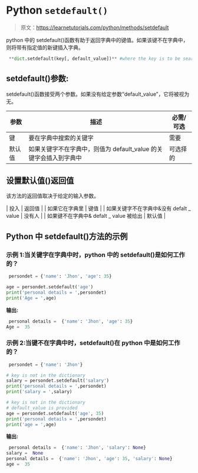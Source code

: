 # Python `setdefault()`

> 原文：<https://learnetutorials.com/python/methods/setdefault>

python 中的 setdefault()函数有助于返回字典中的键值。如果该键不在字典中，则将带有指定值的新键插入字典。

```py
 **dict.setdefault(key[, default_value])** #where the key is to be searched 

```

## setdefault()参数:

setdefault()函数接受两个参数。如果没有给定参数“default_value”，它将被视为无。

| 参数 | 描述 | 必需/可选 |
| --- | --- | --- |
| 键 | 要在字典中搜索的关键字 | 需要 |
| 默认值 | 如果关键字不在字典中，则值为 default_value 的关键字会插入到字典中 | 可选择的 |

## 设置默认值()返回值

该方法的返回值取决于给定的输入参数。

| 投入 | 返回值 |
| 如果它在字典里 | 键值 |
| 如果关键字不在字典中&没有 defalt _ value | 没有人 |
| 如果键不在字典中& defalt _ value 被给出 | 默认值 |

## Python 中 setdefault()方法的示例

### 示例 1:当关键字在字典中时，python 中的 setdefault()是如何工作的？

```py
 persondet = {'name': 'Jhon', 'age': 35}

age = persondet.setdefault('age')
print('personal details = ',persondet)
print('Age = ',age) 

```

**输出:**

```py
 personal details =  {'name': 'Jhon', 'age': 35}
Age =  35 
```

### 示例 2:当键不在字典中时，setdefault()在 python 中是如何工作的？

```py
 persondet = {'name': 'Jhon'}

# key is not in the dictionary
salary = persondet.setdefault('salary')
print('personal details = ',persondet)
print('salary = ',salary)

# key is not in the dictionary
# default_value is provided
age = persondet.setdefault('age', 35)
print('personal details = ',persondet)
print('age = ',age) 

```

**输出:**

```py
 personal details =  {'name': 'Jhon', 'salary': None}
salary =  None
personal details =  {'name': 'Jhon', 'age': 35, 'salary': None}
age =  35 
```